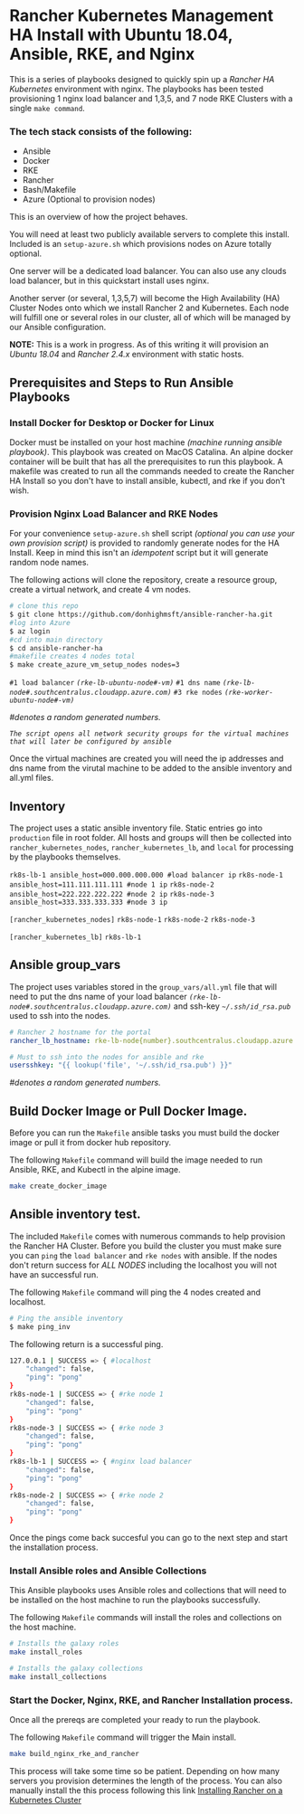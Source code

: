 # Rancher Kubernetes Management HA Install with Ubuntu 18.04, Ansible, RKE, and Nginx

This is a series of playbooks designed to quickly spin up a *Rancher HA Kubernetes* environment with nginx. The playbooks has been tested provisioning 1 nginx load balancer and 1,3,5, and  7 node RKE Clusters with a single `make command`.

### The tech stack consists of the following:

- Ansible
- Docker
- RKE
- Rancher
- Bash/Makefile
- Azure (Optional to provision nodes)

This is an overview of how the project behaves.

You will need at least two publicly available servers to complete this install. Included is an `setup-azure.sh` which provisions nodes on Azure totally optional.

One server will be a dedicated load balancer. You can also use any clouds load balancer, but in this quickstart install uses nginx.

Another server (or several, 1,3,5,7) will become the High Availability (HA) Cluster Nodes onto which we install Rancher 2 and Kubernetes. Each node will fulfill one or several roles in our cluster, all of which will be managed by our Ansible configuration.

**NOTE:** This is a work in progress. As of this writing it will provision an *Ubuntu 18.04* and *Rancher 2.4.x* environment with static hosts.

## Prerequisites and Steps to Run Ansible Playbooks

### Install Docker for Desktop or Docker for Linux

Docker must be installed on your host machine *(machine running ansible playbook)*. This playbook was created on MacOS Catalina. An alpine docker container will be built that has all the prerequisites to run this playbook. A makefile was created to run all the commands needed to create the Rancher HA Install so you don't have to install ansible, kubectl, and rke if you don't wish.

### Provision Nginx Load Balancer and RKE Nodes 

For your convenience `setup-azure.sh` shell script *(optional you can use your own provision script)* is provided to randomly generate nodes for the HA Install. Keep in mind this isn't an *idempotent* script but it will generate random node names. 

The following actions will clone the repository, create a resource group, create a virtual network, and create 4 vm nodes.

```sh
# clone this repo
$ git clone https://github.com/donhighmsft/ansible-rancher-ha.git
#log into Azure
$ az login
#cd into main directory
$ cd ansible-rancher-ha
#makefile creates 4 nodes total
$ make create_azure_vm_setup_nodes nodes=3 
```
`#1 load balancer` *`(rke-lb-ubuntu-node#-vm)`*
`#1 dns name` *`(rke-lb-node#.southcentralus.cloudapp.azure.com)`*
`#3 rke nodes` *`(rke-worker-ubuntu-node#-vm)`*

*#denotes a random generated numbers.*

*`The script opens all network security groups for the virtual machines that will later be configured by ansible`*

Once the virtual machines are created you will need the ip addresses and dns name from the virutal machine to be added to the ansible inventory and all.yml files.

## Inventory

The project uses a static ansible inventory file. Static entries go into `production` file in root folder. All hosts and groups will then be collected into `rancher_kubernetes_nodes`, `rancher_kubernetes_lb`, and `local` for processing by the playbooks themselves. 

`rk8s-lb-1 ansible_host=000.000.000.000 #load balancer ip`
`rk8s-node-1 ansible_host=111.111.111.111 #node 1 ip`
`rk8s-node-2 ansible_host=222.222.222.222 #node 2 ip`
`rk8s-node-3 ansible_host=333.333.333.333 #node 3 ip`

`[rancher_kubernetes_nodes]`
`rk8s-node-1`
`rk8s-node-2`
`rk8s-node-3`

`[rancher_kubernetes_lb]`
`rk8s-lb-1`

## Ansible group_vars

The project uses variables stored in the `group_vars/all.yml` file that will need to put the dns name of your load balancer *`(rke-lb-node#.southcentralus.cloudapp.azure.com)`* and ssh-key *`~/.ssh/id_rsa.pub`* used to ssh into the nodes.

```yaml
# Rancher 2 hostname for the portal
rancher_lb_hostname: rke-lb-node{number}.southcentralus.cloudapp.azure.com

# Must to ssh into the nodes for ansible and rke
usersshkey: "{{ lookup('file', '~/.ssh/id_rsa.pub') }}"
```

*#denotes a random generated numbers.*

## Build Docker Image or Pull Docker Image.

Before you can run the `Makefile` ansible tasks you must build the docker image or pull it from docker hub repository.

The following `Makefile` command will build the image needed to run Ansible, RKE, and Kubectl in the alpine image.

```sh
make create_docker_image
```

## Ansible inventory test.

The included `Makefile` comes with numerous commands to help provision the Rancher HA Cluster. Before you build the cluster you must make sure you can `ping` the `load balancer` and `rke nodes` with ansible. If the nodes don't return success for *ALL NODES* including the localhost you will not have an successful run.

The following `Makefile` command will ping the 4 nodes created and localhost.

```sh
# Ping the ansible inventory
$ make ping_inv 
```
The following return is a successful ping.

```sh
127.0.0.1 | SUCCESS => { #localhost
    "changed": false,
    "ping": "pong"
}
rk8s-node-1 | SUCCESS => { #rke node 1
    "changed": false,
    "ping": "pong"
}
rk8s-node-3 | SUCCESS => { #rke node 3
    "changed": false,
    "ping": "pong"
}
rk8s-lb-1 | SUCCESS => { #nginx load balancer
    "changed": false,
    "ping": "pong"
}
rk8s-node-2 | SUCCESS => { #rke node 2
    "changed": false,
    "ping": "pong"
}
```

Once the pings come back succesful you can go to the next step and start the installation process.

### Install Ansible roles and Ansible Collections

This Ansible playbooks uses Ansible roles and collections that will need to be installed on the host machine to run the playbooks successfully.

The following `Makefile` commands will install the roles and collections on the host machine.

```sh
# Installs the galaxy roles
make install_roles
```
```sh
# Installs the galaxy collections
make install_collections
```

### Start the Docker, Nginx, RKE, and Rancher Installation process.

Once all the prereqs are completed your ready to run the playbook.

The following `Makefile` command will trigger the Main install.

```sh
make build_nginx_rke_and_rancher
```

This process will take some time so be patient. Depending on how many servers you provision determines the length of the process. You can also manually install the this process following this link [Installing Rancher on a Kubernetes Cluster
](https://rancher.com/docs/rancher/v2.x/en/installation/k8s-install/)